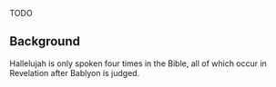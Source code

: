 TODO

## Background

Hallelujah is only spoken four times in the Bible, all of which occur in Revelation after Bablyon is judged.